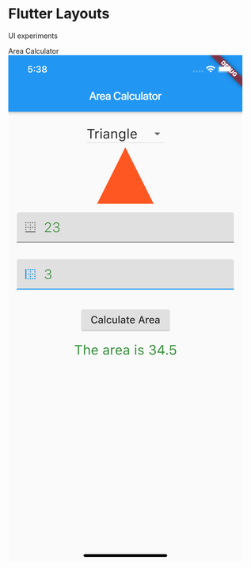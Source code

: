 # Flutter Layouts

UI experiments

Area Calculator
![area_calculator](./screenshots/area_calculator.png)
